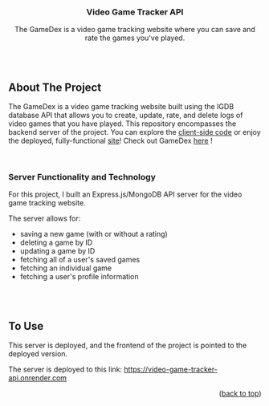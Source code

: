 <a name="readme-top"></a>

<h3 align="center">Video Game Tracker API</h3>


  <p align="center">
    The GameDex is a video game tracking website where you can save and rate the games you've played.
  </p>
</div>

<br>
<br>

## About The Project

The GameDex is a video game tracking website built using the IGDB database API that allows you to create, update, rate, and delete logs of video games that you have played.
This repository encompasses the backend server of the project. You can explore the [client-side code](https://github.com/m-saylor/video-game-tracker-api) or enjoy the deployed, fully-functional [site](https://video-game-tracker-m7cr.vercel.app/)!
Check out GameDex [here](https://video-game-tracker-m7cr.vercel.app/) !

<br>

### Server Functionality and Technology

<p>
  For this project, I built an Express.js/MongoDB API server for the video game tracking website.</p>
  <p>The server allows for:</p>
 <ul>
  <li>saving a new game (with or without a rating)</li>
  <li>deleting a game by ID</li>
  <li>updating a game by ID</li>
  <li>fetching all of a user's saved games</li>
  <li>fetching an individual game</li>
  <li>fetching a user's profile information</li>
 </ul>

<br>
<br>


<!-- GETTING STARTED -->
## To Use

This server is deployed, and the frontend of the project is pointed to the deployed version.

The server is deployed to this link:  https://video-game-tracker-api.onrender.com



<p align="right">(<a href="#readme-top">back to top</a>)</p>



